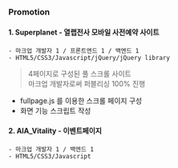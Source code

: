 ### Promotion 

#### 1. Superplanet - 열랩전사 모바일 사전예약 사이트
```
- 마크업 개발자 1 / 프론트엔드 1 / 백엔드 1
- HTML5/CSS3/Javascript/jQuery/jQuery library
```
> 4페이지로 구성된 풀 스크롤 사이트 <br>
 마크업 개발자로써 퍼블리싱 100% 진행 


- fullpage.js 를 이용한 스크롤 페이지 구성
- 화면 기능 스크립트 작성


#### 2. AIA_Vitality - 이벤트페이지
```
- 마크업 개발자 1 / 백엔드 1
- HTML5/CSS3/Javascript
```


  

